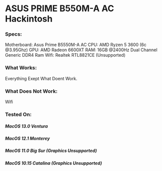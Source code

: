# ASUS PRIME B550M-A AC Hackintosh

### Specs:
Motherboard: Asus Prime B5550M-A AC
CPU: AMD Ryzen 5 3600 (6c @3.95Ghz)
GPU: AMD Radeon 6600XT
RAM: 16GB @2400Hz Dual Channel Generic DDR4 Ram
Wifi: Realtek RTL8821CE (Unsupported)

### What Works:

Everything Exept What Doent Work.

### What Does Not Work:

Wifi

### Tested On:

##### MacOS 13.0 Ventura
##### MacOS 12.1 Monterey
##### MacOS 11.0 Big Sur (Graphics Unsupported)
##### MacOS 10.15 Catalina (Graphics Unsupported)
